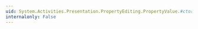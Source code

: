 ```yaml
---
uid: System.Activities.Presentation.PropertyEditing.PropertyValue.#ctor(System.Activities.Presentation.PropertyEditing.PropertyEntry)
internalonly: False
---
```

